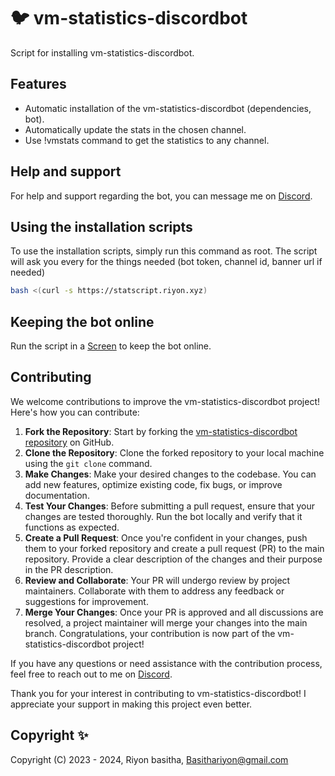 # :bird: vm-statistics-discordbot

Script for installing vm-statistics-discordbot.

## Features

- Automatic installation of the vm-statistics-discordbot (dependencies, bot).
- Automatically update the stats in the chosen channel.
- Use !vmstats command to get the statistics to any channel.

## Help and support

For help and support regarding the bot, you can message me on [Discord](https://discord.com/users/1201986033206702140).

## Using the installation scripts

To use the installation scripts, simply run this command as root. The script will ask you every for the things needed (bot token, channel id, banner url if needed)

```bash
bash <(curl -s https://statscript.riyon.xyz)
```

## Keeping the bot online

Run the script in a [Screen](https://linuxize.com/post/how-to-use-linux-screen/) to keep the bot online.

## Contributing

We welcome contributions to improve the vm-statistics-discordbot project! Here's how you can contribute:

1. **Fork the Repository**: Start by forking the [vm-statistics-discordbot repository](https://github.com/yourusername/vm-statistics-discordbot) on GitHub.
2. **Clone the Repository**: Clone the forked repository to your local machine using the `git clone` command.
3. **Make Changes**: Make your desired changes to the codebase. You can add new features, optimize existing code, fix bugs, or improve documentation.
4. **Test Your Changes**: Before submitting a pull request, ensure that your changes are tested thoroughly. Run the bot locally and verify that it functions as expected.
5. **Create a Pull Request**: Once you're confident in your changes, push them to your forked repository and create a pull request (PR) to the main repository. Provide a clear description of the changes and their purpose in the PR description.
6. **Review and Collaborate**: Your PR will undergo review by project maintainers. Collaborate with them to address any feedback or suggestions for improvement.
7. **Merge Your Changes**: Once your PR is approved and all discussions are resolved, a project maintainer will merge your changes into the main branch. Congratulations, your contribution is now part of the vm-statistics-discordbot project!

If you have any questions or need assistance with the contribution process, feel free to reach out to me on [Discord](https://discord.com/users/1201986033206702140).

Thank you for your interest in contributing to vm-statistics-discordbot! I appreciate your support in making this project even better.

## Copyright ✨

Copyright (C) 2023 - 2024, Riyon basitha, <Basithariyon@gmail.com>
